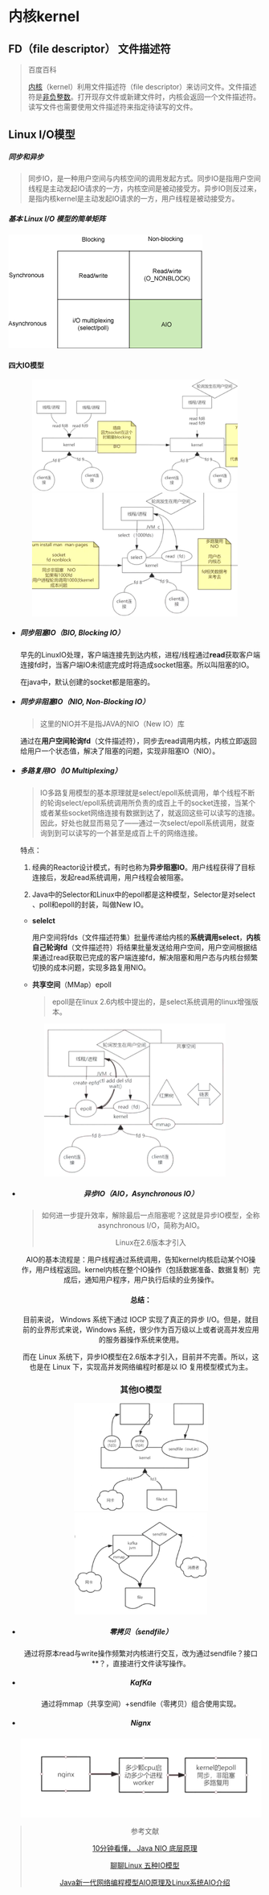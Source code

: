 # 内核kernel

## FD（file descriptor） 文件描述符

> 百度百科
>
> [内核](https://baike.baidu.com/item/内核/108410)（kernel）利用文件描述符（file descriptor）来访问文件。文件描述符是[非负整数](https://baike.baidu.com/item/非负整数/2951833)。打开现存文件或新建文件时，内核会返回一个文件描述符。读写文件也需要使用文件描述符来指定待读写的文件。



## Linux I/O模型

##### 同步和异步

> 同步IO，是一种用户空间与内核空间的调用发起方式。同步IO是指用户空间线程是主动发起IO请求的一方，内核空间是被动接受方。异步IO则反过来，是指内核kernel是主动发起IO请求的一方，用户线程是被动接受方。

##### 基本 Linux I/O 模型的简单矩阵

![img](assets/150917b0vk0ovgqzlvgegr.gif)



#### 四大IO模型

<center><img src="assets/image-20210313052722689.png" alt="image-20210313052722689.png" style="zoom:40%;" /><img src="assets/image-20210313053027134.png" alt="image-20210313053027134" style="zoom:40%;" /></center>

* ##### 同步阻塞IO（BIO, Blocking IO）

  早先的LinuxIO处理，客户端连接先到达内核，进程/线程通过**read**获取客户端连接fd时，当客户端IO未彻底完成时将造成socket阻塞。所以叫阻塞的IO。

  在java中，默认创建的socket都是阻塞的。

  

* ##### 同步非阻塞IO（NIO, Non-Blocking IO）

  > 这里的NIO并不是指JAVA的NIO（New IO）库

  通过在**用户空间轮询fd**（文件描述符），同步去read调用内核，内核立即返回给用户一个状态值，解决了阻塞的问题，实现非阻塞IO（NIO）。

  

* ##### 多路复用IO（IO Multiplexing）

  > IO多路复用模型的基本原理就是select/epoll系统调用，单个线程不断的轮询select/epoll系统调用所负责的成百上千的socket连接，当某个或者某些socket网络连接有数据到达了，就返回这些可以读写的连接。因此，好处也就显而易见了——通过一次select/epoll系统调用，就查询到到可以读写的一个甚至是成百上千的网络连接。

  特点：

  1. 经典的Reactor设计模式，有时也称为**异步阻塞IO**。用户线程获得了目标连接后，发起read系统调用，用户线程会被阻塞。

  2. Java中的Selector和Linux中的epoll都是这种模型，Selector是对select 、poll和epoll的封装，叫做New IO。

  

  * **selelct**

    用户空间将fds（文件描述符集）批量传递给内核的**系统调用select**，**内核自己轮询fd**（文件描述符）将结果批量发送给用户空间，用户空间根据结果通过read获取已完成的客户端连接fd，解决阻塞和用户态与内核台频繁切换的成本问题，实现多路复用NIO。

  

  * **共享空间**（MMap）epoll

    > epoll是在linux 2.6内核中提出的，是select系统调用的linux增强版本。

<center><img src="assets/image-20210313191652952.png" alt="image-20210313191652952" style="zoom:60%;" /><center>

* ##### 异步IO（AIO，Asynchronous IO）

  > 如何进一步提升效率，解除最后一点阻塞呢？这就是异步IO模型，全称asynchronous I/O，简称为AIO。
  >
  > Linux在2.6版本才引入

  AIO的基本流程是：用户线程通过系统调用，告知kernel内核启动某个IO操作，用户线程返回。kernel内核在整个IO操作（包括数据准备、数据复制）完成后，通知用户程序，用户执行后续的业务操作。

  

  #### 总结：

  目前来说， Windows 系统下通过 IOCP 实现了真正的异步 I/O。但是，就目前的业界形式来说，Windows 系统，很少作为百万级以上或者说高并发应用的服务器操作系统来使用。

  而在 Linux 系统下，异步IO模型在2.6版本才引入，目前并不完善。所以，这也是在 Linux 下，实现高并发网络编程时都是以 IO 复用模型模式为主。

  ### 其他IO模型

  <center><img src="assets/image-20210313053849657.png" alt="image-20210313053849657" style="zoom:35%;" /><img src="assets/image-20210313054405742.png" alt="image-20210313054405742" style="zoom:35%;" /></center>

* ##### 零拷贝（sendfile）

  通过将原本read与write操作频繁对内核进行交互，改为通过sendfile？接口**？，直接进行文件读写操作。

* ##### KafKa

  通过将mmap（共享空间）+sendfile（零拷贝）组合使用实现。

* ##### Nignx

  <img src="assets/image-20210313064121992.png" alt="image-20210313064121992" style="zoom:67%;" />













> 参考文献
>
> [10分钟看懂， Java NIO 底层原理](https://zhuanlan.zhihu.com/p/269733616)
>
> [聊聊Linux 五种IO模型](https://www.jianshu.com/p/486b0965c296)
>
> [Java新一代网络编程模型AIO原理及Linux系统AIO介绍](http://www.52im.net/thread-306-1-1.html)

